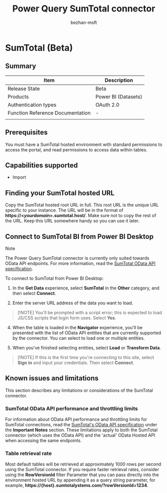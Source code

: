 ﻿---
title: Power Query SumTotal connector
description: Provides basic information and prerequisites for the SumTotal connector, and outlines limitations and issues.
author: bezhan-msft
ms.service: powerquery
ms.topic: conceptual
ms.date: 5/25/2021
ms.author: bezhan
LocalizationGroup: reference
---

# SumTotal (Beta)

## Summary

| Item | Description |
| ---- | ----------- |
| Release State | Beta |
| Products | Power BI (Datasets) |
| Authentication types | OAuth 2.0 |
| Function Reference Documentation | - | 
| | |

## Prerequisites

You must have a SumTotal hosted environment with standard permissions to access the portal, and read permissions to access data within tables.

## Capabilities supported

* Import

## Finding your SumTotal hosted URL

Copy the SumTotal hosted root URL in full. This root URL is the unique URL specific to your instance. The URL will be in the format of **https://\<*yourdomain*>.sumtotal.host/**. Make sure not to copy the rest of the URL. Keep this URL somewhere handy so you can use it later.

## Connect to SumTotal BI from Power BI Desktop

>[!NOTE]
>The Power Query SumTotal connector is currently only suited towards OData API endpoints. For more information, read the [SumTotal OData API specification](https://marketplace.sumtotalsystems.com/Home/ODataAPI).

To connect to SumTotal from Power BI Desktop:

1. In the **Get Data** experience, select **SumTotal** in the **Other** category, and then select **Connect**.

3. Enter the server URL address of the data you want to load.

>[!NOTE] You'll be prompted with a script error; this is expected to load JS/CSS scripts that login form uses. Select **Yes**.

4. When the table is loaded in the **Navigator** experience, you'll be presented with the list of OData API entities that are currently supported by the connector. You can select to load one or multiple entities.

5. When you've finished selecting entities, select **Load** or  **Transform Data**.

>[!NOTE] If this is the first time you're connecting to this site, 
select **Sign in** and input your credentials. Then select **Connect**.

## Known issues and limitations

This section describes any limitations or considerations of the SumTotal connector.

### SumTotal OData API performance and throttling limits

For information about OData API performance and throttling limits for SumTotal connections, read the [SumTotal's OData API specification](https://marketplace.sumtotalsystems.com/Home/ODataAPI) under the **Important Notes** section. These limitations apply to both the SumTotal connector (which uses the OData API) and the 'actual' OData Hosted API when accessing the same endpoints.

### Table retrieval rate

Most default tables will be retrieved at approximately 1000 rows per second using the SumTotal connector. If you require faster retrieval rates, consider using the **RowVersionId** filter Parameter that you can pass directly into the environment hosted URL by appending it as a query string parameter, for example, **https://{host}.sumtotalystems.com/?rowVersionId=1234**.

